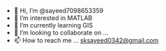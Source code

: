 - 👋 Hi, I’m @sayeed7098653359
- 👀 I’m interested in MATLAB
- 🌱 I’m currently learning GIS
- 💞️ I’m looking to collaborate on ...
- 📫 How to reach me ... sksayeed0342@gmail.com

<!---
sayeed7098653359/sayeed7098653359 is a ✨ special ✨ repository because its `README.md` (this file) appears on your GitHub profile.
You can click the Preview link to take a look at your changes.
--->
